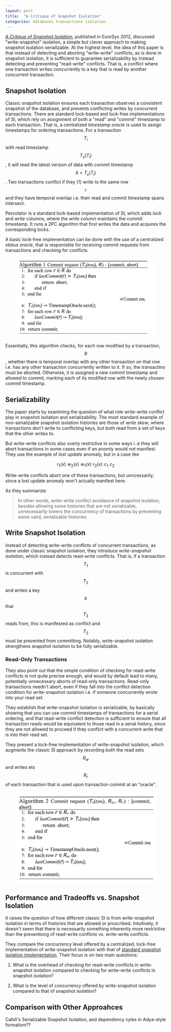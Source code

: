 ```yaml
---
layout: post
title:  "A Critique of Snapshot Isolation"
categories: databases transactions isolation
---
```


[*A Critique of Snapshot Isolation*](https://arxiv.org/abs/2405.18393), published in EuroSys 2012, discussed "write-snapshot" isolation, a simple but clever approach to making snapshot isolation serializable. At the highest level, the idea of this paper is that instead of detecting and aborting "write-write" conflicts, as is done in snapshot isolation, it is sufficient to guarantee serializability by instead detecting and preventing "read-write" conflicts. That is, a conflict where one transaction writes concurrently to a key that is read by another concurrent transaction.

## Snapshot Isolation

Classic snapshot isolation ensures each trasnaction observes a consistent snapshot of the database, and prevents conflicting writes by concurrent transactions. There are standard lock-based and lock-free implementations of SI, which rely on assignment of both a "read" and "commit" timestamp to each transaction. That is, a centralized *timestamp oracle* is used to assign timestamps for ordering transactions. For a transaction $$T_i$$ with read timestamp  $$T_s(T_i)$$, it will read the latest version of data with commit timestamp $$\delta < T_s(T_i)$$. Two transactions conflict if they (1) write to the same row $$r$$ and they have temporal overlap i.e. their read and commit timestamp spans intersect.

Percolator is a standard lock-based implementation of SI, which adds *lock* and *write* columns, where the *write* column maintains the commit timestamp. It runs a 2PC algorithm that first writes the data and acquires the corresponding locks.

A basic lock-free implementation can be done with the use of a centralized *status oracle*, that is responisble for receiving commit requests from transactions and checking for conflicts.

<div style="text-align: center">
<img src="/assets/diagrams/critique-of-si/lock-free-si.png" alt="Write-snapshot isolation lock-free algorithm" width="450px">
</div>

Essentially, this algorithm checks, for each row modified by a transaction, $$R$$, whether there is temporal overlap with any other transaction on that row i.e. has any other transaction concurrently written to it. If so, the transactino must be aborted. Otherwise, it is assigned a new commit timestamp and allowed to commit, marking each of its modified row with the newly chosen commit timestamp.

## Serializability

The paper starts by examining the question of what role write-write conflict play in snapshot isolation and serializability. The most standard example of non-serializable snapshot isolation histories are those of *write skew*, where transactions don't write to conflicting keys, but both read from a set of keys that the other writes to.

But write-write conflicts also overly restrictive in some ways i..e they will abort transactions in some cases even if an anomly would not manifest. They use the example of *lost update* anomaly, but in a case like

$$
r_1(x) \, \, w_2(x) \, \, w_1(x) \, \, r_2(x) \, \, c_1 \, \, c_2
$$

Write-write conflicts abort one of these transactions, but unncessarily, since a lost update anomaly won't actually manifest here.

As they summarize:

> In other words, write-write conflict avoidance of snapshot isolation, besides allowing some histories that are not serializable, unnecessarily lowers the concurrency of transactions by preventing some valid, serializable histories.

## Write Snapshot Isolation

Instead of detecting write-write conflicts of concurrent transactions, as done under classic snapshot isolation, they introduce *write-snapshot isolation*, which instead detects read-write conflicts. That is, if a transaction $$T_1$$ is concurrent with $$T_2$$ and writes a key $$k$$ that $$T_2$$ reads from, this is manifested as conflict and $$T_2$$ must be prevented from committing. Notably, write-snapshot isolation strengthens snapshot isolation to be fully serializable.

### Read-Only Transactions

They also point out that the simple condition of checking for read-write conflicts is not quite precise enough, and would by default lead to many, potentially unnecessary aborts of read-only transactions. Read-only transactions needn't abort, even if they fall into the conflict detection condition for write-snapshot isolation i.e. if someone concurrently wrote into your read set.


They establish that write-snapshot isolation is serializable, by basically showing that you can use commit timestamps of transactions for a serial ordering, and that read-write conflict detection is sufficient to ensure that all transaction reads would be equivalent to those read in a serial history, since they are not allowed to proceed if they conflict with a concurrent write that is into their read set.


They present a lock-free implementation of write-snapshot isolation, which augments the classic SI approach by recording both the read sets $$R_w$$ and writes ets $$R_r$$ of each transaction that is used upon transaction commit at an "oracle".

<div style="text-align: center">
<img src="/assets/diagrams/critique-of-si/write-si-lock-free-algo" alt="Write-snapshot isolation lock-free algorithm" width="450px">
</div>


## Performance and Tradeoffs vs. Snapshot Isolation 

It raises the question of how different classic SI is from write-snapshot isolation in terms of histories that are allowed or proscribed. Intuitively, it doesn't seem that there is necessarily something inherently more restrictive than the preventiong of read-write conflicts vs. write-write conflicts. 

They compare the concurrency level offered by a centralized, lock-free implementation of write-snapshot isolation with that of [standard snapshot isolation implementation](https://dl.acm.org/doi/10.1109/DSNW.2011.5958809). Their focus is on two main questions:

1. What is the overhead of checking for read-write conflicts in write-snapshot isolation compared to checking for write-write conflicts in snapshot isolation?

2. What is the level of concurrency offered by write-snapshot isolation compared to that of snapshot isolation?

## Comparison with Other Approahces

Cahill's Serializable Snapshot Isolation, and dependency cyles in Adya-style formalism??